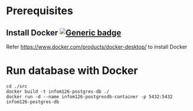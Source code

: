 # Prerequisites

## Install Docker [![Generic badge](https://img.shields.io/badge/Prerequisite-Docker-blue.svg)](https://www.docker.com/products/docker-desktop/)

Refer https://www.docker.com/products/docker-desktop/ to install Docker

# Run database with Docker
```
cd ./src
docker build -t infom126-postgres-db ./
docker run -d --name infom126-postgresdb-container -p 5432:5432 infom126-postgres-db
```
